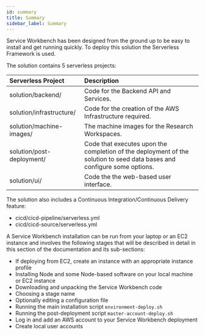 ```yaml
---
id: summary
title: Summary
sidebar_label: Summary
---
```


Service Workbench has been designed from the ground up to be easy to install and get running quickly. To deploy this solution the Serverless Framework is used.

The solution contains 5 serverless projects:

| Serverless Project        | Description                                                                                                             |
| :------------------------ | :---------------------------------------------------------------------------------------------------------------------- |
| solution/backend/         | Code for the Backend API and Services.                                                                                  |
| solution/infrastructure/  | Code for the creation of the AWS Infrastructure required.                                                               |
| solution/machine-images/  | The machine images for the Research Workspaces.                                                                         |
| solution/post-deployment/ | Code that executes upon the completion of the deployment of the solution to seed data bases and configure some options. |
| solution/ui/              | Code the the web-based user interface.                                                                                  |

The solution also includes a Continuous Integration/Continuous Delivery feature:

- cicd/cicd-pipeline/serverless.yml
- cicd/cicd-source/serverless.yml

A Service Workbench installation can be run from your laptop or an EC2 instance
and involves the following stages that will be described in detail in this section of the documentation and its sub-sections:

- If deploying from EC2, create an instance with an appropriate
  instance profile
- Installing Node and some Node-based software on your local machine
  or EC2 instance
- Downloading and unpacking the Service Workbench code
- Choosing a stage name
- Optionally editing a configuration file
- Running the main installation script `environment-deploy.sh`
- Running the post-deployment script `master-account-deploy.sh`
- Log in and add an AWS account to your Service Workbench deployment
- Create local user accounts

